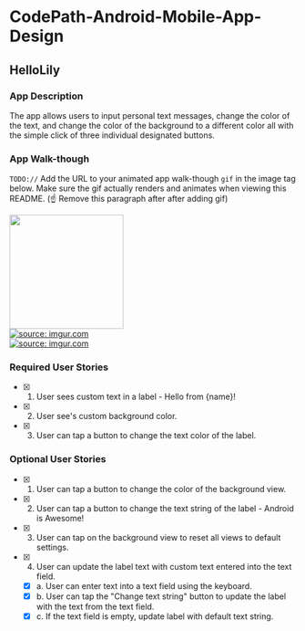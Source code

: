 # CodePath-Android-Mobile-App-Design
## HelloLily

### App Description
The app allows users to input personal text messages, change the color of the text, and change the color of the background to a different color all with the simple click of three individual designated buttons.

### App Walk-though
`TODO://` Add the URL to your animated app walk-though `gif` in the image tag below. Make sure the gif actually renders and animates when viewing this README. (☝️ Remove this paragraph after after adding gif)

<img src="YOUR_GIF_URL_HERE" width=200><br>
<a href="https://imgur.com/VSyKxOW"><img src="https://i.imgur.com/VSyKxOW.gif" title="source: imgur.com" /></a> <br>
<a href="https://imgur.com/ZGJIMQv"><img src="https://i.imgur.com/ZGJIMQv.gif" title="source: imgur.com" /></a> <br>



### Required User Stories
- [X] 1. User sees custom text in a label - Hello from {name}!
- [X] 2. User see's custom background color.
- [X] 3. User can tap a button to change the text color of the label.

### Optional User Stories
- [X] 1. User can tap a button to change the color of the background view.  
- [X] 2. User can tap a button to change the text string of the label - Android is Awesome!  
- [X] 3. User can tap on the background view to reset all views to default settings.  
- [X] 4. User can update the label text with custom text entered into the text field.  
   - [X] a. User can enter text into a text field using the keyboard.  
   - [X] b. User can tap the "Change text string" button to update the label with the text from the text field.  
   - [X] c. If the text field is empty, update label with default text string.  
